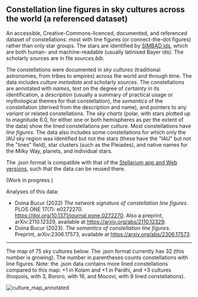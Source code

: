 ## Constellation line figures in sky cultures across the world (a referenced dataset)

An accessible, Creative-Commons-licenced, documented, and referenced dataset of constellations: most with line figures (or connect-the-dot figures) rather than only star groups. The stars are identified by [SIMBAD ids](https://simbad.cds.unistra.fr/simbad/sim-fid), which are both human- and machine-readable (usually latinised Bayer ids). The scholarly sources are in file _sources.bib_.

The constellations were documented in _sky cultures_ (traditional astronomies, from tribes to empires) across the world and through time. The data includes _culture metadata_ and scholarly _sources_. The constellations are annotated with _names_, text on the degree of _certainty_ in its identification, a _description_ (usually a summary of practical usage or mythological themes for that constellation), the _semantics_ of the constellation (derived from the description and name), and pointers to any _variant_ or related constellations. The _sky charts_ (polar, with stars plotted up to magnitude 6.0, for either one or both hemispheres as per the extent of the data) show the lined constellations per culture. Most constellations have _line figures_. The data also includes some constellations for which only the IAU sky region was identified but not the stars (these have the "IAU" but not the "lines" field), star clusters (such as the Pleiades), and native names for the Milky Way, planets, and individual stars.

The .json format is compatible with that of the [Stellarium app and Web versions](https://github.com/Stellarium/stellarium-skycultures), such that the data can be reused there.

(Work in progress.)

Analyses of this data:

- Doina Bucur (2022) _The network signature of constellation line figures_. PLOS ONE 17(7): e0272270. <https://doi.org/10.1371/journal.pone.0272270>. Also a preprint, arXiv:2110.12329, available at <https://arxiv.org/abs/2110.12329>.
- Doina Bucur (2023). _The semantics of constellation line figures_. Preprint, arXiv:2306.17573, available at <https://arxiv.org/abs/2306.17573>.

-------------------

The map of 75 sky cultures below. The .json format currently has 32 (this number is growing). The number in parentheses counts constellations with line figures. Note: the .json data contains more lined constellations compared to this map: +1 in Kolam and +1 in Pardhi, and +3 cultures (Iroquois, with 3, Bororo, with 16, and Mocovi, with 9 lined constellations).

![culture_map_annotated](https://github.com/doinab/constellation-lines/assets/3672108/7b8739a4-d4d2-4b43-804d-0aa2b2100e70)
